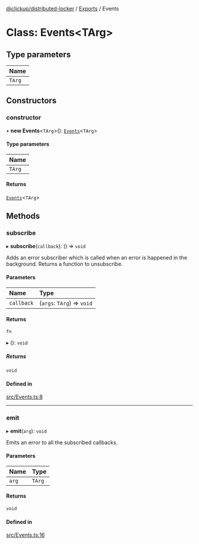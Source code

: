 [@clickup/distributed-locker](../README.md) / [Exports](../modules.md) / Events

# Class: Events\<TArg\>

## Type parameters

| Name |
| :------ |
| `TArg` |

## Constructors

### constructor

• **new Events**\<`TArg`\>(): [`Events`](Events.md)\<`TArg`\>

#### Type parameters

| Name |
| :------ |
| `TArg` |

#### Returns

[`Events`](Events.md)\<`TArg`\>

## Methods

### subscribe

▸ **subscribe**(`callback`): () => `void`

Adds an error subscriber which is called when an error is happened in the
background. Returns a function to unsubscribe.

#### Parameters

| Name | Type |
| :------ | :------ |
| `callback` | (`args`: `TArg`) => `void` |

#### Returns

`fn`

▸ (): `void`

##### Returns

`void`

#### Defined in

[src/Events.ts:8](https://github.com/clickup/distributed-locker/blob/master/src/Events.ts#L8)

___

### emit

▸ **emit**(`arg`): `void`

Emits an error to all the subscribed callbacks.

#### Parameters

| Name | Type |
| :------ | :------ |
| `arg` | `TArg` |

#### Returns

`void`

#### Defined in

[src/Events.ts:16](https://github.com/clickup/distributed-locker/blob/master/src/Events.ts#L16)
